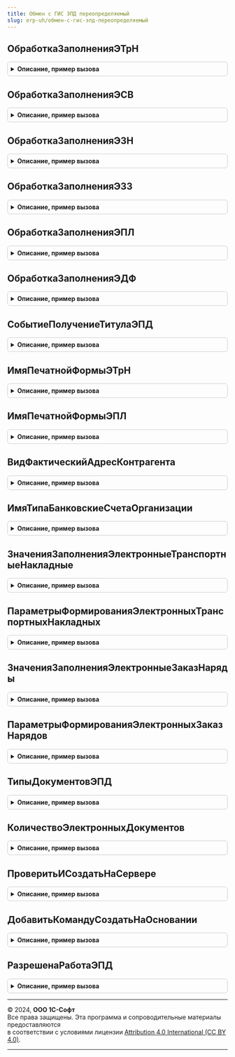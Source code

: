```yaml
---
title: Обмен с ГИС ЭПД переопределяемый
slug: erp-uh/обмен-с-гис-эпд-переопределяемый
---
```



## ОбработкаЗаполненияЭТрН
<details style="margin: 1em 0; padding: 0.5em; border: 1px solid #ccc; border-radius: 6px;">

<summary style="font-weight: bold; cursor: pointer;">Описание, пример вызова</summary>

```bsl

//@skip-check module-empty-method
Процедура ОбработкаЗаполненияЭТрН(ЭтотОбъект, ДанныеЗаполнения, ТекстЗаполнения, СтандартнаяОбработка) Экспорт
```

Пример вызова
```bsl
ОбменСГИСЭПДПереопределяемый.ОбработкаЗаполненияЭТрН(ЭтотОбъект, ДанныеЗаполнения, ТекстЗаполнения, СтандартнаяОбработка) 
```
</details>

## ОбработкаЗаполненияЭСВ
<details style="margin: 1em 0; padding: 0.5em; border: 1px solid #ccc; border-radius: 6px;">

<summary style="font-weight: bold; cursor: pointer;">Описание, пример вызова</summary>

```bsl

//@skip-check module-empty-method
Процедура ОбработкаЗаполненияЭСВ(ЭтотОбъект, ДанныеЗаполнения, ТекстЗаполнения, СтандартнаяОбработка) Экспорт
```

Пример вызова
```bsl
ОбменСГИСЭПДПереопределяемый.ОбработкаЗаполненияЭСВ(ЭтотОбъект, ДанныеЗаполнения, ТекстЗаполнения, СтандартнаяОбработка) 
```
</details>

## ОбработкаЗаполненияЭЗН
<details style="margin: 1em 0; padding: 0.5em; border: 1px solid #ccc; border-radius: 6px;">

<summary style="font-weight: bold; cursor: pointer;">Описание, пример вызова</summary>

```bsl

//@skip-check module-empty-method
Процедура ОбработкаЗаполненияЭЗН(ЭтотОбъект, ДанныеЗаполнения, ТекстЗаполнения, СтандартнаяОбработка) Экспорт
```

Пример вызова
```bsl
ОбменСГИСЭПДПереопределяемый.ОбработкаЗаполненияЭЗН(ЭтотОбъект, ДанныеЗаполнения, ТекстЗаполнения, СтандартнаяОбработка) 
```
</details>

## ОбработкаЗаполненияЭЗЗ
<details style="margin: 1em 0; padding: 0.5em; border: 1px solid #ccc; border-radius: 6px;">

<summary style="font-weight: bold; cursor: pointer;">Описание, пример вызова</summary>

```bsl

//@skip-check module-empty-method
Процедура ОбработкаЗаполненияЭЗЗ(ДокументОбъект, ДанныеЗаполнения, ТекстЗаполнения, СтандартнаяОбработка) Экспорт
```

Пример вызова
```bsl
ОбменСГИСЭПДПереопределяемый.ОбработкаЗаполненияЭЗЗ(ДокументОбъект, ДанныеЗаполнения, ТекстЗаполнения, СтандартнаяОбработка) 
```
</details>

## ОбработкаЗаполненияЭПЛ
<details style="margin: 1em 0; padding: 0.5em; border: 1px solid #ccc; border-radius: 6px;">

<summary style="font-weight: bold; cursor: pointer;">Описание, пример вызова</summary>

```bsl

//@skip-check module-empty-method
Процедура ОбработкаЗаполненияЭПЛ(ДокументОбъект, ДанныеЗаполнения, ТекстЗаполнения, СтандартнаяОбработка) Экспорт
```

Пример вызова
```bsl
ОбменСГИСЭПДПереопределяемый.ОбработкаЗаполненияЭПЛ(ДокументОбъект, ДанныеЗаполнения, ТекстЗаполнения, СтандартнаяОбработка) 
```
</details>

## ОбработкаЗаполненияЭДФ
<details style="margin: 1em 0; padding: 0.5em; border: 1px solid #ccc; border-radius: 6px;">

<summary style="font-weight: bold; cursor: pointer;">Описание, пример вызова</summary>

```bsl

//@skip-check module-empty-method
Процедура ОбработкаЗаполненияЭДФ(ДокументОбъект, ДанныеЗаполнения, ТекстЗаполнения, СтандартнаяОбработка) Экспорт
```

Пример вызова
```bsl
ОбменСГИСЭПДПереопределяемый.ОбработкаЗаполненияЭДФ(ДокументОбъект, ДанныеЗаполнения, ТекстЗаполнения, СтандартнаяОбработка) 
```
</details>

## СобытиеПолучениеТитулаЭПД
<details style="margin: 1em 0; padding: 0.5em; border: 1px solid #ccc; border-radius: 6px;">

<summary style="font-weight: bold; cursor: pointer;">Описание, пример вызова</summary>

```bsl

// Обработчик события получения входящего титула ЭПД.
//
// Параметры:
//   ДокументСсылка - ДокументСсылка.ЭлектроннаяТранспортнаяНакладная -
//			- ДокументСсылка.ЭлектроннаяСопроводительнаяВедомость -
//          - ДокументСсылка.ЭлектронныйЗаказНаряд - документ ЭПД.
//   ПолученныйТитул - ПеречислениеСсылка.ТипыЭлементовРегламентаЭДО - полученный титул документа.
//   ЭтоИсправление - Булево - признак исправления титула
//
//@skip-check module-empty-method
Процедура СобытиеПолучениеТитулаЭПД(ДокументСсылка, ПолученныйТитул, ЭтоИсправление) Экспорт
```

Пример вызова
```bsl
ОбменСГИСЭПДПереопределяемый.СобытиеПолучениеТитулаЭПД(ДокументСсылка, ПолученныйТитул, ЭтоИсправление) 
```
</details>

## ИмяПечатнойФормыЭТрН
<details style="margin: 1em 0; padding: 0.5em; border: 1px solid #ccc; border-radius: 6px;">

<summary style="font-weight: bold; cursor: pointer;">Описание, пример вызова</summary>

```bsl

// Имя печатной формы ЭТрН.
//
// Параметры:
//  ДатаДокумента - Дата - документа
//
// Возвращаемое значение:
//  Строка - Имя печатной формы э тр Н
Функция ИмяПечатнойФормыЭТрН(ДатаДокумента) Экспорт
```

Пример вызова
```bsl
Результат = ОбменСГИСЭПДПереопределяемый.ИмяПечатнойФормыЭТрН(ДатаДокумента) 
```
</details>

## ИмяПечатнойФормыЭПЛ
<details style="margin: 1em 0; padding: 0.5em; border: 1px solid #ccc; border-radius: 6px;">

<summary style="font-weight: bold; cursor: pointer;">Описание, пример вызова</summary>

```bsl

Функция ИмяПечатнойФормыЭПЛ(ДатаДокумента) Экспорт
```

Пример вызова
```bsl
Результат = ОбменСГИСЭПДПереопределяемый.ИмяПечатнойФормыЭПЛ(ДатаДокумента) 
```
</details>

## ВидФактическийАдресКонтрагента
<details style="margin: 1em 0; padding: 0.5em; border: 1px solid #ccc; border-radius: 6px;">

<summary style="font-weight: bold; cursor: pointer;">Описание, пример вызова</summary>

```bsl

Функция ВидФактическийАдресКонтрагента() Экспорт
```

Пример вызова
```bsl
Результат = ОбменСГИСЭПДПереопределяемый.ВидФактическийАдресКонтрагента() 
```
</details>

## ИмяТипаБанковскиеСчетаОрганизации
<details style="margin: 1em 0; padding: 0.5em; border: 1px solid #ccc; border-radius: 6px;">

<summary style="font-weight: bold; cursor: pointer;">Описание, пример вызова</summary>

```bsl

Функция ИмяТипаБанковскиеСчетаОрганизации() Экспорт
```

Пример вызова
```bsl
Результат = ОбменСГИСЭПДПереопределяемый.ИмяТипаБанковскиеСчетаОрганизации() 
```
</details>

## ЗначенияЗаполненияЭлектронныеТранспортныеНакладные
<details style="margin: 1em 0; padding: 0.5em; border: 1px solid #ccc; border-radius: 6px;">

<summary style="font-weight: bold; cursor: pointer;">Описание, пример вызова</summary>

```bsl

// Создает электронные транспортные накладные по распоряжениям.
//
// Параметры:
//  МассивОбъектов - Массив из ДокументСсылка - массив документов-распоряжений, для которых нужно создать электронные транспотные накладные;
//  ВыделенныеСтрокиАдресов - Массив из Число - если в МассивОбъектов передано задание на перевозку, то в этом параметре можно передать номера строк маршрута,
// по которым нужно проверить возможность создания транспортных накладных.
//  ТранспортнаяНакладнаяОбъект - ДокументОбъект.ЭлектроннаяТранспортнаяНакладная - для вызова из обработчика заполнения транспортной накладной
//  ОбъектыПоКоторымЭПДУжеСозданы - Массив из ДокументСсылка - массив документов-распоряжений, по которым накладные уже созданы;
//
// Возвращаемое значение:
//  Массив из Структура --- данные для заполнения документов ЭТН
Функция ЗначенияЗаполненияЭлектронныеТранспортныеНакладные(МассивОбъектов, Экспорт
```

Пример вызова
```bsl
Результат = ОбменСГИСЭПДПереопределяемый.ЗначенияЗаполненияЭлектронныеТранспортныеНакладные(МассивОбъектов, );
```
</details>

## ПараметрыФормированияЭлектронныхТранспортныхНакладных
<details style="margin: 1em 0; padding: 0.5em; border: 1px solid #ccc; border-radius: 6px;">

<summary style="font-weight: bold; cursor: pointer;">Описание, пример вызова</summary>

```bsl

// Функция-конструктор параметров формирования электронных транспортных накладных по документам-основаниям.
//
// Возвращаемое значение:
//  Структура - параметры формирования транспортных накладных по документам-основаниям:
// 	* Реквизиты - Структура - описание получения значений кэшируемых в транспортной накладной реквизитов документов-оснований (ключ - имя реквизита транспортной накладной, значение - путь к данным в документе основании). Поля структуры:
//    ** Организация - Строка - значение по умолчанию "ОснованиеТранспортнойНакладной.Организация"
//    ** Дата - Дата - значение по умолчанию "ОснованиеТранспортнойНакладной.Дата"
//    ** СсылкаТитулГрузоотправителяГрузополучатель - Строка - значение по умолчанию "ОснованиеТранспортнойНакладной.Грузополучатель"
//    ** СсылкаТитулГрузоотправителяГрузоотправитель - Строка - значение по умолчанию "ОснованиеТранспортнойНакладной.Организация"
//    ** СсылкаТитулГрузоотправителяФХЖБанковскиеРеквизиты - Строка - значение по умолчанию "ОснованиеТранспортнойНакладной.БанковскийСчетГрузоотправителя"
//    ** ТитулГрузоотправителяДоверенностьНомер - Строка - значение по умолчанию "ОснованиеТранспортнойНакладной.ДоверенностьНомер"
//    ** ТитулГрузоотправителяДоверенностьДата - Строка - значение по умолчанию "ОснованиеТранспортнойНакладной.ДоверенностьДата"
//    ** АдресДоставки - Строка - значение по умолчанию "ОснованиеТранспортнойНакладной.АдресДоставки"
//    ** АдресДоставкиЗначенияПолей - Строка - значение по умолчанию "ОснованиеТранспортнойНакладной.АдресДоставкиЗначенияПолей"
//    ** ПометкаУдаления - Строка - значение по умолчанию "ОснованиеТранспортнойНакладной.ПометкаУдаления"
//    ** ПеревозчикПартнер - Строка - значение по умолчанию "ОснованиеТранспортнойНакладной.ПеревозчикПартнер"
//  * ЕстьЗаказы - Булево
//  * ИмяПоляЗаказВТЧТовары - Строка
//  * ИмяПоляНакладнаяПоЗаказу - Строка
//  * ИмяТЧТовары - Строка - значение по умолчанию "Товары"
//  * ИмяПоляСклад - Строка - значение по умолчанию "Склад"
//  * ИспользоватьРасширенныеВозможностиЗаказа - Булево - Истина - признак того, что документ основание зависит от настройки
//                                               использования функциональной опции ИспользоватьРасширенныеВозможностиЗаказаКлиента.
//                                               По умолчанию значение "Ложь".
//  * ТекстУсловияИспользоватьРасширенныеВозможностиЗаказа - Строка - текст условия определения использования расширенных возможностей заказов клиента,
//                                                                    используется совместно с ИспользоватьРасширенныеВозможностиЗаказа.
//
Функция ПараметрыФормированияЭлектронныхТранспортныхНакладных() Экспорт
```

Пример вызова
```bsl
Результат = ОбменСГИСЭПДПереопределяемый.ПараметрыФормированияЭлектронныхТранспортныхНакладных() 
```
</details>

## ЗначенияЗаполненияЭлектронныеЗаказНаряды
<details style="margin: 1em 0; padding: 0.5em; border: 1px solid #ccc; border-radius: 6px;">

<summary style="font-weight: bold; cursor: pointer;">Описание, пример вызова</summary>

```bsl

// Значения заполнения электронные заказ наряды.
//
// Параметры:
//  МассивОбъектов			 - Массив из ДокументСсылка - массив документов-распоряжений, для которых нужно создать электронные заказ наряды;
//  ВыделенныеСтрокиАдресов	 - Массив из Число - если в МассивОбъектов передано задание на перевозку, то в этом параметре можно передать номера строк маршрута,
//  	по которым нужно проверить возможность создания транспортных накладных.
//  ТранспортнаяНакладнаяОбъект	 - ДокументОбъект.ЭлектронныйЗаказНаряд - для вызова из обработчика заполнения транспортной накладной
//  ОбъектыПоКоторымЭПДУжеСозданы	- Массив из ДокументСсылка - массив документов-распоряжений, по которым накладные уже созданы;
//
// Возвращаемое значение:
//  Массив из см. ЗначенияЗаполненияЭЗН - Значения заполнения электронные заказ наряды
Функция ЗначенияЗаполненияЭлектронныеЗаказНаряды(МассивОбъектов, Экспорт
```

Пример вызова
```bsl
Результат = ОбменСГИСЭПДПереопределяемый.ЗначенияЗаполненияЭлектронныеЗаказНаряды(МассивОбъектов, );
```
</details>

## ПараметрыФормированияЭлектронныхЗаказНарядов
<details style="margin: 1em 0; padding: 0.5em; border: 1px solid #ccc; border-radius: 6px;">

<summary style="font-weight: bold; cursor: pointer;">Описание, пример вызова</summary>

```bsl

// Функция-конструктор параметров формирования электронных заказ нарядов по документам-основаниям.
//
// Возвращаемое значение:
//  Структура - параметры формирования электронных заказ нарядов по документам-основаниям:
// 	* Реквизиты - Структура - описание получения значений кэшируемых в транспортной накладной реквизитов документов-оснований (ключ - имя реквизита транспортной накладной, значение - путь к данным в документе основании). Поля структуры:
//    ** Организация - Строка - значение по умолчанию "ОснованиеТранспортнойНакладной.Организация"
//    ** Дата - Дата - значение по умолчанию "ОснованиеТранспортнойНакладной.Дата"
//    ** СсылкаТитулФрахтователяФрахтователь - Строка - значение по умолчанию "ОснованиеТранспортнойНакладной.Грузоотправитель"
//    ** ПометкаУдаления - Строка - значение по умолчанию "ОснованиеТранспортнойНакладной.ПометкаУдаления"
//    ** ПеревозчикПартнер - Строка - значение по умолчанию "ОснованиеТранспортнойНакладной.ПеревозчикПартнер"
//  * ЕстьЗаказы - Булево
//  * ИмяПоляЗаказВТЧТовары - Строка
//  * ИмяПоляНакладнаяПоЗаказу - Строка
//  * ИмяТЧТовары - Строка - значение по умолчанию "Товары"
//  * ИмяПоляСклад - Строка - значение по умолчанию "Склад"
//  * ИспользоватьРасширенныеВозможностиЗаказа - Булево - Истина - признак того, что документ основание зависит от настройки
//                                               использования функциональной опции ИспользоватьРасширенныеВозможностиЗаказаКлиента.
//                                               По умолчанию значение "Ложь".
//  * ЕстьДополнительнаяПроверкаВозможностиСозданияНакладной - Булево - Истина - признак того, что используются дополнительные проверки
//                                                                               создания электронного заказ наряда.
//                                                                               По умолчанию значение "Ложь".
//  * ИменаРеквизитовДляДополнительнойПроверки - Массив из Строка - массив имен реквизитов, используемых для дополнительной проверки
//
Функция ПараметрыФормированияЭлектронныхЗаказНарядов() Экспорт
```

Пример вызова
```bsl
Результат = ОбменСГИСЭПДПереопределяемый.ПараметрыФормированияЭлектронныхЗаказНарядов() 
```
</details>

## ТипыДокументовЭПД
<details style="margin: 1em 0; padding: 0.5em; border: 1px solid #ccc; border-radius: 6px;">

<summary style="font-weight: bold; cursor: pointer;">Описание, пример вызова</summary>

```bsl

// Получает типы ЭПД
//
// Возвращаемое значение:
//  СписокЗначений из Строка
//
Функция ТипыДокументовЭПД() Экспорт
```

Пример вызова
```bsl
Результат = ОбменСГИСЭПДПереопределяемый.ТипыДокументовЭПД() 
```
</details>

## КоличествоЭлектронныхДокументов
<details style="margin: 1em 0; padding: 0.5em; border: 1px solid #ccc; border-radius: 6px;">

<summary style="font-weight: bold; cursor: pointer;">Описание, пример вызова</summary>

```bsl

// Проверить и создать на сервере.

// Получает количество ЭПД по документу основания
//
// Параметры:
//  ДокументОснование - ДокументСсылка
//
// Возвращаемое значение:
//  Число
//
Функция КоличествоЭлектронныхДокументов(ДокументОснование) Экспорт
```

Пример вызова
```bsl
Результат = ОбменСГИСЭПДПереопределяемый.КоличествоЭлектронныхДокументов(ДокументОснование) 
```
</details>

## ПроверитьИСоздатьНаСервере
<details style="margin: 1em 0; padding: 0.5em; border: 1px solid #ccc; border-radius: 6px;">

<summary style="font-weight: bold; cursor: pointer;">Описание, пример вызова</summary>

```bsl

// Проверить и создать на сервере.
//
// Параметры:
//  ТипЭПД - Тип -
//  ПроверяемыеОбъекты - Массив из ДокументСсылка, ДокументОбъект.ЭлектроннаяТранспортнаяНакладная, ДокументОбъект.ЭлектронныйЗаказНаряд -
//
// Возвращаемое значение:
//  Структура -- Проверить и создать на сервере::
// * ДокументыДляСозданияЭПД - Массив из ДокументСсылка -
// * ДокументыПоКоторомуУжеСозданыЭПД - Массив из ДокументСсылка -
// * СозданныеЭПД - Массив из ДокументСсылка -
// * ДанныеДляЗаполнения - Массив из Структура -
Функция ПроверитьИСоздатьНаСервере(ТипЭПД, ПроверяемыеОбъекты) Экспорт
```

Пример вызова
```bsl
Результат = ОбменСГИСЭПДПереопределяемый.ПроверитьИСоздатьНаСервере(ТипЭПД, ПроверяемыеОбъекты) 
```
</details>

## ДобавитьКомандуСоздатьНаОсновании
<details style="margin: 1em 0; padding: 0.5em; border: 1px solid #ccc; border-radius: 6px;">

<summary style="font-weight: bold; cursor: pointer;">Описание, пример вызова</summary>

```bsl

// Добавление команд создания ЭПД.
//
// Параметры:
//  КомандыСозданияНаОсновании - ТаблицаЗначений - состав полей см. в функции ВводНаОсновании.СоздатьКоллекциюКомандСоздатьНаОсновании.
//
Процедура ДобавитьКомандуСоздатьНаОсновании(КомандыСозданияНаОсновании) Экспорт
```

Пример вызова
```bsl
ОбменСГИСЭПДПереопределяемый.ДобавитьКомандуСоздатьНаОсновании(КомандыСозданияНаОсновании) 
```
</details>

## РазрешенаРаботаЭПД
<details style="margin: 1em 0; padding: 0.5em; border: 1px solid #ccc; border-radius: 6px;">

<summary style="font-weight: bold; cursor: pointer;">Описание, пример вызова</summary>

```bsl

// Разрешена работа ЭПД.
//
// Возвращаемое значение:
//  Булево - Разрешена работа ЭПД
Функция РазрешенаРаботаЭПД() Экспорт
```

Пример вызова
```bsl
Результат = ОбменСГИСЭПДПереопределяемый.РазрешенаРаботаЭПД() 
```
</details>

---

© 2024, **ООО 1С-Софт**  
Все права защищены. Эта программа и сопроводительные материалы предоставляются  
в соответствии с условиями лицензии [Attribution 4.0 International (CC BY 4.0)](https://creativecommons.org/licenses/by/4.0/legalcode).

---
